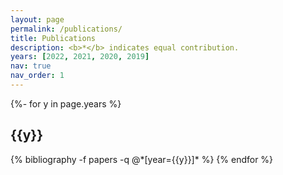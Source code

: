 ```yaml
---
layout: page
permalink: /publications/
title: Publications
description: <b>*</b> indicates equal contribution.
years: [2022, 2021, 2020, 2019]
nav: true
nav_order: 1
---
```

<!-- _pages/publications.md -->

<div class="publications">

{%- for y in page.years %}
  <h2 class="year">{{y}}</h2>
  {% bibliography -f papers -q @*[year={{y}}]* %}
{% endfor %}

</div>
